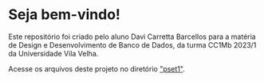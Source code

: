 # Seja bem-vindo!
Este repositório foi criado pelo aluno Davi Carretta Barcellos para a matéria de Design e Desenvolvimento de Banco de Dados, da turma CC1Mb 2023/1 da Universidade Vila Velha. <br>

Acesse os arquivos deste projeto no diretório ["pset1"](https://github.com/davicarretta/uvv_bd1_cc1mb/tree/main/pset1). <br>

